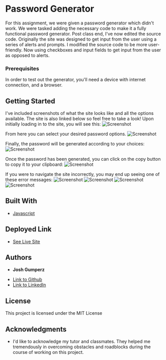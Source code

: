 # Password Generator

For this assignment, we were given a password generator which didn't work. We were tasked adding the necessary code to make it a fully functional password generator. Post class end, I've now edited the source code. Originally the site was designed to get input from the user using a series of alerts and prompts. I modified the source code to be more user-friendly. Now using checkboxes and input fields to get input from the user as opposed to alerts. 

### Prerequisites

In order to test out the generator, you'll need a device with internet connection, and a browser.

## Getting Started

I've included screenshots of what the site looks like and all the options available. The site is also linked below so feel free to take a look! 
Upon initially loading in to the site, you will see this:
![Screenshot](https://imgur.com/Vj5ZFzG)

From here you can select your desired password options. 
![Screenshot](https://imgur.com/432Y4MX)

Finally, the password will be generated according to your choices:
![Screenshot](https://imgur.com/Rz5VHoR)

Once the password has been generated, you can click on the copy button to copy it to your clipboard:
![Screenshot](https://imgur.com/VdUt5yX)

If you were to navigate the site incorrectly, you may end up seeing one of these error messages:
![Screenshot](https://imgur.com/726bf9v)
![Screenshot](https://imgur.com/b1hl5Ms)
![Screenshot](https://imgur.com/g7lnNNV)
![Screenshot](https://imgur.com/dKWyYYO)



## Built With

* [Javascript](https://developer.mozilla.org/en-US/docs/Web/JavaScript)

## Deployed Link

* [See Live Site](https://joshgumperz.github.io/Password-Generator/)


## Authors

* **Josh Gumperz** 

- [Link to Github](https://github.com/JoshGumperz)
- [Link to LinkedIn](https://www.linkedin.com/in/josh-gumperz-8706a8185/)

## License

This project is licensed under the MIT License 

## Acknowledgments

* I'd like to acknowledge my tutor and classmates. They helped me tremendously in overcoming obstacles and roadblocks during the course of working on this project.  